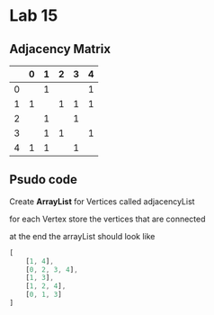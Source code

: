 # Lab 15
## Adjacency Matrix
|   | 0 | 1 | 2 | 3 | 4 |
|---|---|---|---|---|---|
| 0 |   | 1 |   |   | 1 |
| 1 | 1 |   | 1 | 1 | 1 |
| 2 |   | 1 |   | 1 |   |
| 3 |   | 1 | 1 |   | 1 |
| 4 | 1 | 1 |   | 1 |   |

## Psudo code

Create __ArrayList__  for Vertices called adjacencyList

for each Vertex store the vertices that are connected

at the end the arrayList should look like

```javascript
[
	[1, 4],
	[0, 2, 3, 4],
	[1, 3],
	[1, 2, 4],
	[0, 1, 3]
]
```
